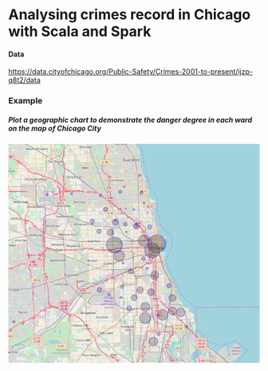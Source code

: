 Analysing crimes record in Chicago with Scala and Spark
========

#### Data 
https://data.cityofchicago.org/Public-Safety/Crimes-2001-to-present/ijzp-q8t2/data

### Example
##### Plot a geographic chart to demonstrate the danger degree in each ward on the map of Chicago City
![alt text](examples/example1.png)